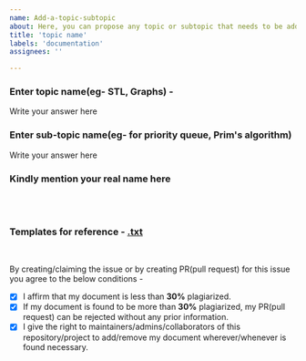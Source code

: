 ```yaml
---
name: Add-a-topic-subtopic
about: Here, you can propose any topic or subtopic that needs to be added in the documentation
title: 'topic name'
labels: 'documentation'
assignees: ''

---
```


### Enter topic name(eg- STL, Graphs) -
Write your answer here

### Enter sub-topic name(eg- for priority queue, Prim's algorithm)
Write your answer here

### Kindly mention your real name here

<br><br>


### Templates for reference - [.txt](https://github.com/rohitkumar9710/CP-almanac/blob/main/Documentation/Reference.md)

<br>

By creating/claiming the issue or by creating PR(pull request) for this issue you agree to the below conditions -

- [x] I affirm that my document is less than **30%** plagiarized. <br>
- [x] If my document is found to be more than **30%** plagiarized, my PR(pull request) can be rejected without any prior information. <br>
- [x] I give the right to maintainers/admins/collaborators of this repository/project to add/remove my document wherever/whenever is found necessary. <br>
